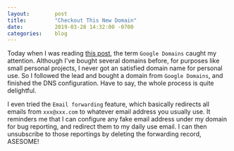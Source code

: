 ```yaml
---
layout:        post
title:         "Checkout This New Domain"
date:          2019-03-28 14:32:00 -0700
categories:    blog
---
```


Today when I was reading [this post](https://medium.com/@glmdev/creating-the-ultimate-free-personal-website-d2ae3db177e2), the term `Google Domains` caught my attention. Although I've bought several domains before, for purposes like small personal projects, I never got an satisfied domain name for personal use. So I followed the lead and bought a domain from `Google Domains`, and finished the DNS configuration. Have to say, the whole process is quite delightful.

I even tried the `Email forwarding` feature, which basically redirects all emails from `xxx@xxx.com` to whatever email address you usually use. It reminders me that I can configure any fake email address under my domain for bug reporting, and redirect them to my daily use email. I can then unsubscribe to those reportings by deleting the forwarding record, ASESOME!
